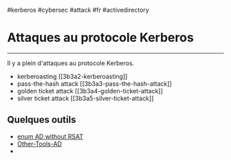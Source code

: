 #kerberos #cybersec #attack #fr #activedirectory 
# Attaques au protocole Kerberos
---
Il y a plein d'attaques au protocole Kerberos.

+ kerberoasting [[3b3a2-kerberoasting]]
+ pass-the-hash attack [[3b3a3-pass-the-hash-attack]]
+ golden ticket attack [[3b3a4-golden-ticket-attack]]
+ silver ticket attack [[3b3a5-silver-ticket-attack]]

## Quelques outils
+ [enum AD without RSAT](https://github.com/x0pr4nt3s/Tools_enum_AD_without-RSAT)
+ [Other-Tools-AD](https://github.com/x0pr4nt3s/Other-Tools-AD)
+ 